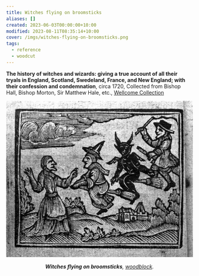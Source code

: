 ```yaml
---
title: Witches flying on broomsticks
aliases: []
created: 2023-06-03T00:00:00+10:00
modified: 2023-08-11T08:35:14+10:00
cover: /imgs/witches-flying-on-broomsticks.png
tags:
  - reference
  - woodcut
---
```


**The history of witches and wizards: giving a true account of all their tryals in England, Scotland, Swedeland, France, and New England; with their confession and condemnation**, circa 1720, Collected from Bishop Hall, Bishop Morton, Sir Matthew Hale, etc., [Wellcome Collection](https://wellcomecollection.org/works/abkab8tq/images?id=a3nuy2zq)

![Witches flying on broomsticks](imgs/witches-flying-on-broomsticks.png)
*<center>**Witches flying on broomsticks**, [woodblock](woodblock.md).</center>*